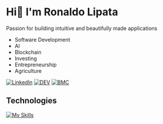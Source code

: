 # Hi👋 I'm Ronaldo Lipata

Passion for building intuitive and beautifully made applications

- Software Development
- AI
- Blockchain
- Investing
- Entrepreneurship
- Agriculture

[![LinkedIn](https://img.shields.io/badge/LinkedIn-%230077B5.svg?&style=flat-square&logo=linkedin&logoColor=white)](https://www.linkedin.com/in/ronaldolipata/)  [![DEV](https://img.shields.io/badge/DEV-%23000000.svg?&style=flat-square&logo=dev.to&logoColor=white)](https://dev.to/ronaldolipata)  [![BMC](https://img.shields.io/badge/BuyMeaCoffee-%23FFDD00.svg?&style=flat-square&logo=buy-me-a-coffee&logoColor=black)](https://www.buymeacoffee.com/ronaldolipata)

## Technologies

[![My Skills](https://skillicons.dev/icons?i=html,css,tailwind,bootstrap,js,ts,react,redux,nodejs,express,mongodb,git,github,vite,jest,postman&theme=light)](https://skillicons.dev)
